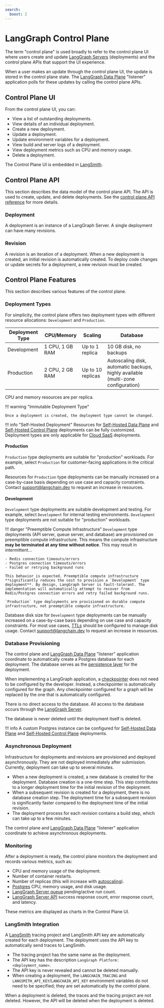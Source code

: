 ```yaml
---
search:
  boost: 2
---
```


# LangGraph Control Plane

The term "control plane" is used broadly to refer to the control plane UI where users create and update [LangGraph Servers](./langgraph_server.md) (deployments) and the control plane APIs that support the UI experience.

When a user makes an update through the control plane UI, the update is stored in the control plane state. The [LangGraph Data Plane](./langgraph_data_plane.md) "listener" application polls for these updates by calling the control plane APIs.

## Control Plane UI

From the control plane UI, you can:

- View a list of outstanding deployments.
- View details of an individual deployment.
- Create a new deployment.
- Update a deployment.
- Update environment variables for a deployment.
- View build and server logs of a deployment.
- View deployment metrics such as CPU and memory usage.
- Delete a deployment.

The Control Plane UI is embedded in [LangSmith](https://docs.smith.langchain.com/langgraph_cloud).

## Control Plane API

This section describes the data model of the control plane API. The API is used to create, update, and delete deployments. See the [control plane API reference](../cloud/reference/api/api_ref_control_plane.md) for more details.

### Deployment

A deployment is an instance of a LangGraph Server. A single deployment can have many revisions.

### Revision

A revision is an iteration of a deployment. When a new deployment is created, an initial revision is automatically created. To deploy code changes or update secrets for a deployment, a new revision must be created.

## Control Plane Features

This section describes various features of the control plane.

### Deployment Types

For simplicity, the control plane offers two deployment types with different resource allocations: `Development` and `Production`.

| **Deployment Type** | **CPU/Memory**  | **Scaling**       | **Database**                                                                     |
| ------------------- | --------------- | ----------------- | -------------------------------------------------------------------------------- |
| Development         | 1 CPU, 1 GB RAM | Up to 1 replica   | 10 GB disk, no backups                                                           |
| Production          | 2 CPU, 2 GB RAM | Up to 10 replicas | Autoscaling disk, automatic backups, highly available (multi-zone configuration) |

CPU and memory resources are per replica.

!!! warning "Immutable Deployment Type"

    Once a deployment is created, the deployment type cannot be changed.

!!! info "Self-Hosted Deployment"
Resources for [Self-Hosted Data Plane](../concepts/langgraph_self_hosted_data_plane.md) and [Self-Hosted Control Plane](../concepts/langgraph_self_hosted_control_plane.md) deployments can be fully customized. Deployment types are only applicable for [Cloud SaaS](../concepts/langgraph_cloud.md) deployments.

#### Production

`Production` type deployments are suitable for "production" workloads. For example, select `Production` for customer-facing applications in the critical path.

Resources for `Production` type deployments can be manually increased on a case-by-case basis depending on use case and capacity constraints. Contact support@langchain.dev to request an increase in resources.

#### Development

`Development` type deployments are suitable development and testing. For example, select `Development` for internal testing environments. `Development` type deployments are not suitable for "production" workloads.

!!! danger "Preemptible Compute Infrastructure"
`Development` type deployments (API server, queue server, and database) are provisioned on preemptible compute infrastructure. This means the compute infrastructure **may be terminated at any time without notice**. This may result in intermittent...

    - Redis connection timeouts/errors
    - Postgres connection timeouts/errors
    - Failed or retrying background runs

    This behavior is expected. Preemptible compute infrastructure **significantly reduces the cost to provision a `Development` type deployment**. By design, LangGraph Server is fault-tolerant. The implementation will automatically attempt to recover from Redis/Postgres connection errors and retry failed background runs.

    `Production` type deployments are provisioned on durable compute infrastructure, not preemptible compute infrastructure.

Database disk size for `Development` type deployments can be manually increased on a case-by-case basis depending on use case and capacity constraints. For most use cases, [TTLs](../how-tos/ttl/configure_ttl.md) should be configured to manage disk usage. Contact support@langchain.dev to request an increase in resources.

### Database Provisioning

The control plane and [LangGraph Data Plane](./langgraph_data_plane.md) "listener" application coordinate to automatically create a Postgres database for each deployment. The database serves as the [persistence layer](../concepts/persistence.md) for the deployment.

When implementing a LangGraph application, a [checkpointer](../concepts/persistence.md#checkpointer-libraries) does not need to be configured by the developer. Instead, a checkpointer is automatically configured for the graph. Any checkpointer configured for a graph will be replaced by the one that is automatically configured.

There is no direct access to the database. All access to the database occurs through the [LangGraph Server](../concepts/langgraph_server.md).

The database is never deleted until the deployment itself is deleted.

!!! info
A custom Postgres instance can be configured for [Self-Hosted Data Plane](../concepts/langgraph_self_hosted_data_plane.md) and [Self-Hosted Control Plane](../concepts/langgraph_self_hosted_control_plane.md) deployments.

### Asynchronous Deployment

Infrastructure for deployments and revisions are provisioned and deployed asynchronously. They are not deployed immediately after submission. Currently, deployment can take up to several minutes.

- When a new deployment is created, a new database is created for the deployment. Database creation is a one-time step. This step contributes to a longer deployment time for the initial revision of the deployment.
- When a subsequent revision is created for a deployment, there is no database creation step. The deployment time for a subsequent revision is significantly faster compared to the deployment time of the initial revision.
- The deployment process for each revision contains a build step, which can take up to a few minutes.

The control plane and [LangGraph Data Plane](./langgraph_data_plane.md) "listener" application coordinate to achieve asynchronous deployments.

### Monitoring

After a deployment is ready, the control plane monitors the deployment and records various metrics, such as:

- CPU and memory usage of the deployment.
- Number of container restarts.
- Number of replicas (this will increase with [autoscaling](../concepts/langgraph_data_plane.md#autoscaling)).
- [Postgres](../concepts/langgraph_data_plane.md#postgres) CPU, memory usage, and disk usage.
- [LangGraph Server queue](../concepts/langgraph_server.md#persistence-and-task-queue) pending/active run count.
- [LangGraph Server API](../concepts/langgraph_server.md) success response count, error response count, and latency.

These metrics are displayed as charts in the Control Plane UI.

### LangSmith Integration

A [LangSmith](https://docs.smith.langchain.com/) tracing project and LangSmith API key are automatically created for each deployment. The deployment uses the API key to automatically send traces to LangSmith.

- The tracing project has the same name as the deployment.
- The API key has the description `LangGraph Platform: <deployment_name>`.
- The API key is never revealed and cannot be deleted manually.
- When creating a deployment, the `LANGCHAIN_TRACING` and `LANGSMITH_API_KEY`/`LANGCHAIN_API_KEY` environment variables do not need to be specified; they are set automatically by the control plane.

When a deployment is deleted, the traces and the tracing project are not deleted. However, the API will be deleted when the deployment is deleted.
